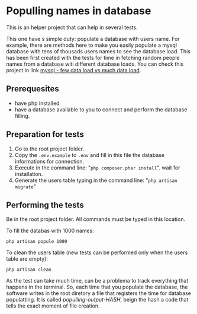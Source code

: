 # Populling names in database

This is an helper project that can help in several tests.

This one have s simple duty: populate a database with users name. For example, there are methods here to make you easily populate a mysql database with tens of thousads users names to see the database load. This has been first created with the tests for time in fetching random people names from a database witi different database loads. You can check this project in link [mysql - few data load vs much data load](../../tests/mysql/fewDataLoad_vs_muchDataLoad/README.md).

## Prerequesites

* have php installed
* have a database available to you to connect and perform the database filling.

## Preparation for tests

1. Go to the root project folder.
2. Copy the `.env.example` to `.env` and fill in this file the database informations for connection.
3. Execute in the command line: "`php composer.phar install`". wait for installation.
4. Generate the users table typing in the command line: "`php artisan migrate`"

## Performing the tests

Be in the root project folder. All commands must be typed in this location.

To fill the databas with 1000 names:

`php artisan popule 1000`

To clean the users table (new tests can be performed only when the users table are empty):

`php artisan clean`

As the test can take much time, can be a problema to track everything that happens in the terminal. So, each time that you populate the database, the software writes in the root diretory a file that registers the time for database populatting. It is called *populling-output-HASH*, beign the hash a code that tells the exact moment of file creation.
